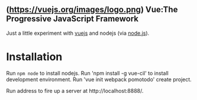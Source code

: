 (https://vuejs.org/images/logo.png)
Vue:The Progressive JavaScript Framework
--------------------

Just a little experiment with [vuejs](https://cn.vuejs.org
"vuejs") and nodejs (via [node.js](http://nodejs.cn "node.js")).

Installation
============

Run `npm node` to install nodejs.
Run 'npm install -g vue-cil' to install development environment.
Run 'vue init webpack pomotodo' create project.

Run address to fire up a server at http://localhost:8888/.

